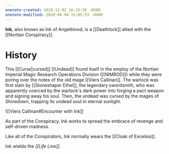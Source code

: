 ```yaml
---
onenote-created: 2019-12-02 16:33:29 -0500
onenote-modified: 2020-06-04 15:05:53 -0400
---
```


**Ink**, also known as Ink of Angelblood, is a [[Deathlock]] allied with the [[Nortian Conspiracy]].
# History

This [[Curse|cursed]] [[Undead]] found itself in the employ of the Nortian Imperial Magic Research Operations Division ([[NIMROD]]) while they were poring over the notes of the old mage [[Viers Callinan]]. The warlock was first slain by [[Stoneshaper Ethel]], the legendary swordsmith, who was apparently coerced by the warlock's dark power into forging a pact weapon and signing away his soul. Then, the undead was cursed by the mages of Shinedown, trapping its undead soul in eternal sunlight.

![[Viers Callinan#Encounter with Ink]]

As part of the Conspiracy, Ink works to spread the embrace of revenge and self-driven madness.

Like all of the Conspirators, Ink normally wears the [[Cloak of Excelsio]].

Ink wields the *[[Life Line]].*